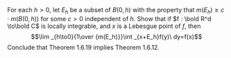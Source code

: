 For each $h > 0$, let $E_h$ be a subset of $B(0, h)$ with the property that $m(E_h) \ge c\cdot m(B(0, h))$ for some $c > 0$ independent of $h$. Show that if $f : \bold R^d \to\bold C$ is locally integrable, and $x$ is a Lebesgue point of $f$, then
$$\lim _{h\to0}{1\over {m(E_h)}}\int _{x+E_h}f(y)\ dy=f(x)$$
Conclude that Theorem 1.6.19 implies Theorem 1.6.12.